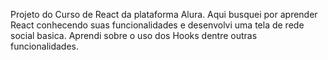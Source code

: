 Projeto do Curso de React da plataforma Alura.
Aqui busquei por aprender React conhecendo suas funcionalidades e desenvolvi uma tela de rede social basica.
Aprendi sobre o uso dos Hooks dentre outras funcionalidades.

